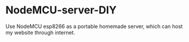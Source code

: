 # NodeMCU-server-DIY
Use NodeMCU esp8266 as a portable homemade server, which can host my website through internet.
